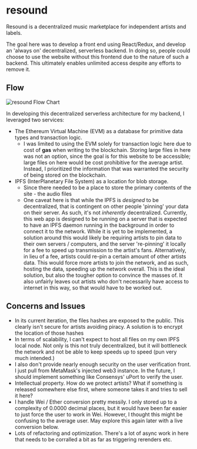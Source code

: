 # resound

Resound is a decentralized music marketplace for independent artists and labels.

The goal here was to develop a front end using React/Redux, and develop an 'always on' decentralized, serverless backend. In doing so, people could choose to use the website without this frontend due to the nature of such a backend. This ultimately enables unlimited access despite any efforts to remove it.

## Flow

![resound Flow Chart](https://i.imgur.com/9n8dgoo.jpg)

In developing this decentralized serverless architecture for my backend, I leveraged two services:
  * The Ethereum Virtual Machine (EVM) as a database for primitive data types and transaction logic.
    * I was limited to using the EVM solely for transaction logic here due to cost of **gas** when writing to the blockchain. Storing large files in here was not an option, since the goal is for this website to be accessible; large files on here would be cost prohibitive for the average artist. Instead, I prioritized the information that was warranted the security of being stored on the blockchain.
  * IPFS (InterPlanetary File System) as a location for blob storage.
    * Since there needed to be a place to store the primary contents of the site - the audio files
    * One caveat here is that while the IPFS is *designed* to be decentralized, that is contingent on other people 'pinning' your data on their server. As such, it's not *inherently* decentralized. Currently, this web app is designed to be running on a server that is expected to have an IPFS daemon running in the background in order to connect it to the network. While it is yet to be implemented, a solution around this would likely be requiring artists to pin data to their own servers / computers, and the server 're-pinning' it locally for a fee to speed up transmission to the artist's fans. Alternatively, in lieu of a fee, artists could re-pin a certain amount of other artists data. This would force more artists to join the network, and as such, hosting the data, speeding up the network overall. This is the ideal solution, but also the tougher option to convince the masses of. It also unfairly leaves out artists who don't necessarily have access to internet in this way, so that would have to be worked out.

## Concerns and Issues
* In its current iteration, the files hashes are exposed to the public. This clearly isn't secure for artists avoiding piracy. A solution is to encrypt the location of those hashes
* In terms of scalability, I can't expect to host all files on my own IPFS local node. Not only is this not truly decentralized, but it will bottleneck the network and not be able to keep speeds up to speed (pun very much intended.)
* I also don't provide nearly enough security on the user verification front. I just pull from MetaMask's injected web3 instance. In the future, I should implement something like Consensys' uPort to verify the user.
* Intellectual property. How do we protect artists? What if something is released somewhere else first, where someone takes it and tries to sell it here?
* I handle Wei / Ether conversion pretty messily. I only stored up to a complexity of 0.0000 decimal places, but it would have been far easier to just force the user to work in Wei. However, I thought this might be confusing to the average user. May explore this again later with a live conversion below.
* Lots of refactoring and optimization. There's a lot of async work in here that needs to be corralled a bit as far as triggering rerenders etc.
